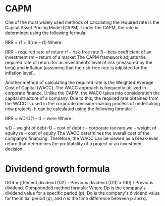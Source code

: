 # CAPM
One of the most widely used methods of calculating the required rate is the Capital Asset Pricing Model (CAPM). Under the CAPM, the rate is determined using the following formula:

RRR = rf + ß(rm – rf)
Where:

RRR – required rate of return
rf – risk-free rate
ß – beta coefficient of an investment
rm – return of a market
The CAPM framework adjusts the required rate of return for an investment’s level of risk (measured by the beta) and inflation (assuming that the risk-free rate is adjusted for the inflation level).

Another method of calculating the required rate is the Weighted Average Cost of Capital (WACC). The WACC approach is frequently utilized in corporate finance. Unlike the CAPM, the WACC takes into consideration the capital structure of a company. Due to this, the required rate obtained from the WACC is used in the corporate decision-making process of undertaking new projects. It can be calculated using the following formula:

RRR = wDrD(1 – t) + were
Where:

wD – weight of debt
rD – cost of debt
t – corporate tax rate
we – weight of equity
re – cost of equity
The WACC determines the overall cost of the company’s financing. Therefore, the WACC can be viewed as a break-even return that determines the profitability of a project or an investment decision.

# Dividend growth formula
DGR = [(Recent dividend (D2) - Previous dividend (D1)) x 100] / Previous dividend. Compounded method formula: Where Dp is the company's dividend value for a specific period (p), Dq is the company's dividend value for the initial period (q), and n is the time difference between p and q.
